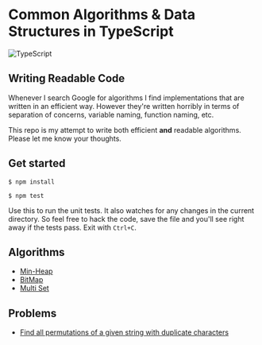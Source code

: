 # Common Algorithms & Data Structures in TypeScript

![TypeScript](https://badges.frapsoft.com/typescript/code/typescript.png?v=101)

## Writing Readable Code

Whenever I search Google for algorithms I find implementations that are written in an efficient way. However they're written horribly in terms of separation of concerns, variable naming, function naming, etc.

This repo is my attempt to write both efficient __and__ readable algorithms. Please let me know your thoughts.

## Get started
```
$ npm install
```
```
$ npm test
```

Use this to run the unit tests. It also watches for any changes in the current directory. So feel free to hack the code, save the file and you'll see right away if the tests pass. Exit with `Ctrl+C`.

## Algorithms

- [Min-Heap](https://github.com/zendka/algorithms-and-data-structures/blob/master/src/MinHeap.ts)
- [BitMap](https://github.com/zendka/algorithms-and-data-structures/blob/master/src/BitMap.ts)
- [Multi Set](https://github.com/zendka/algorithms-and-data-structures/blob/master/src/MultiSet.ts)

## Problems
- [Find all permutations of a given string with duplicate characters](https://github.com/zendka/algorithms-and-data-structures/blob/master/src/PermutationsWithDuplicates.ts)
